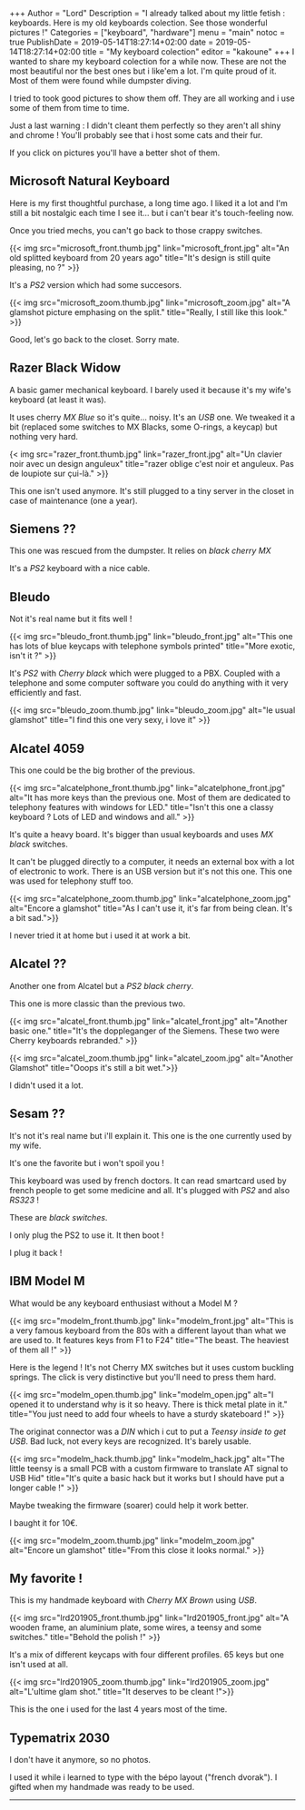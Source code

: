 +++
Author = "Lord"
Description = "I already talked about my little fetish : keyboards. Here is my old keyboards colection. See those wonderful pictures !"
Categories = ["keyboard", "hardware"]
menu = "main"
notoc = true
PublishDate = 2019-05-14T18:27:14+02:00
date = 2019-05-14T18:27:14+02:00
title = "My keyboard colection"
editor = "kakoune"
+++
I wanted to share my keyboard colection for a while now.
These are not the most beautiful nor the best ones but i like'em a lot.
I'm quite proud of it.
Most of them were found while dumpster diving.

I tried to took good pictures to show them off.
They are all working and i use some of them from time to time.

Just a last warning : I didn't cleant them perfectly so they aren't all shiny and chrome !
You'll probably see that i host some cats and their fur.

If you click on pictures you'll have a better shot of them.

## Microsoft Natural Keyboard

Here is my first thoughtful purchase, a long time ago.
I liked it a lot and I'm still a bit nostalgic each time I see it… but i can't bear it's touch-feeling now.

Once you tried mechs, you can't go back to those crappy switches.

{{< img src="microsoft_front.thumb.jpg" link="microsoft_front.jpg" alt="An old splitted keyboard from 20 years ago" title="It's design is still quite pleasing, no ?"  >}}

It's a *PS2* version which had some succesors.

{{< img src="microsoft_zoom.thumb.jpg" link="microsoft_zoom.jpg" alt="A glamshot picture emphasing on the split." title="Really, I still like this look." >}}

Good, let's go back to the closet.
Sorry mate.

## Razer Black Widow

A basic gamer mechanical keyboard.
I barely used it because it's my wife's keyboard (at least it was).


It uses cherry *MX Blue* so it's quite… noisy.
It's an *USB* one.
We tweaked it a bit (replaced some switches to MX Blacks, some O-rings, a keycap) but nothing very hard.

{< img src="razer_front.thumb.jpg" link="razer_front.jpg" alt="Un clavier noir avec un design anguleux" title="razer oblige c'est noir et anguleux. Pas de loupiote sur çui-là." >}}

This one isn't used anymore.
It's still plugged to a tiny server in the closet in case of maintenance (one a year).

## Siemens ??

This one was rescued from the dumpster.
It relies on *black cherry MX*


It's a *PS2* keyboard with a nice cable.


## Bleudo
Not it's real name but it fits well !

{{< img src="bleudo_front.thumb.jpg" link="bleudo_front.jpg" alt="This one has lots of blue keycaps with telephone symbols printed" title="More exotic, isn't it ?" >}}

It's *PS2* with *Cherry black* which were plugged to a PBX.
Coupled with a telephone and some computer software you could do anything with it very efficiently and fast.

{{< img src="bleudo_zoom.thumb.jpg" link="bleudo_zoom.jpg" alt="le usual glamshot" title="I find this one very sexy, i love it" >}}

## Alcatel 4059
This one could be the big brother of the previous.

{{< img src="alcatelphone_front.thumb.jpg" link="alcatelphone_front.jpg" alt="It has more keys than the previous one. Most of them are dedicated to telephony features with windows for LED." title="Isn't this one a classy keyboard ? Lots of LED and windows and all." >}}

It's quite a heavy board.
It's bigger than usual keyboards and uses *MX black* switches.

It can't be plugged directly to a computer, it needs an external box with a lot of electronic to work.
There is an USB version but it's not this one.
This one was used for telephony stuff too.

{{< img src="alcatelphone_zoom.thumb.jpg" link="alcatelphone_zoom.jpg" alt="Encore a glamshot" title="As I can't use it, it's far from being clean. It's a bit sad.">}}

I never tried it at home but i used it at work a bit.

## Alcatel ??
Another one from Alcatel but a *PS2* *black cherry*.

This one is more classic than the previous two.

{{< img src="alcatel_front.thumb.jpg" link="alcatel_front.jpg" alt="Another basic one." title="It's the doppleganger of the Siemens. These two were Cherry keyboards rebranded." >}}

{{< img src="alcatel_zoom.thumb.jpg" link="alcatel_zoom.jpg" alt="Another Glamshot" title="Ooops it's still a bit wet.">}}

I didn't used it a lot.

## Sesam ??
It's not it's real name but i'll explain it.
This one is the one currently used by my wife.

It's one the favorite but i won't spoil you !


This keyboard was used by french doctors.
It can read smartcard used by french people to get some medicine and all.
It's plugged with *PS2* and also *RS323* !

These are *black switches*.

I only plug the PS2 to use it.
It then boot !



I plug it back !

## IBM Model M
What would be any keyboard enthusiast without a Model M ?

{{< img src="modelm_front.thumb.jpg" link="modelm_front.jpg" alt="This is a very famous keyboard from the 80s with a different layout than what we are used to. It features keys from F1 to F24" title="The beast. The heaviest of them all !" >}}

Here is the legend !
It's not Cherry MX switches but it uses custom buckling springs.
The click is very distinctive but you'll need to press them hard.

{{< img src="modelm_open.thumb.jpg" link="modelm_open.jpg" alt="I opened it to understand why is it so heavy. There is thick metal plate in it." title="You just need to add four wheels to have a sturdy skateboard !"  >}}

The originat connector was a *DIN* which i cut to put a *Teensy inside to get USB*.
Bad luck, not every keys are recognized.
It's barely usable.

{{< img src="modelm_hack.thumb.jpg" link="modelm_hack.jpg" alt="The little teensy is a small PCB with a custom firmware to translate AT signal to USB Hid" title="It's quite a basic hack but it works but I should have put a longer cable !" >}}

Maybe tweaking the firmware (soarer) could help it work better.

I baught it for 10€.

{{< img src="modelm_zoom.thumb.jpg" link="modelm_zoom.jpg" alt="Encore un glamshot" title="From this close it looks normal." >}}

## My favorite !

This is my handmade keyboard with *Cherry MX Brown* using *USB*.

{{< img src="lrd201905_front.thumb.jpg" link="lrd201905_front.jpg" alt="A wooden frame, an aluminium plate, some wires, a teensy and some switches." title="Behold the polish !" >}}

It's a mix of different keycaps with four different profiles.
65 keys but one isn't used at all.

{{< img src="lrd201905_zoom.thumb.jpg" link="lrd201905_zoom.jpg" alt="L'ultime glam shot." title="It deserves to be cleant !">}}

This is the one i used for the last 4 years most of the time.

## Typematrix 2030

I don't have it anymore, so no photos.

I used it while i learned to type with the bépo layout ("french dvorak").
I gifted when my handmade was ready to be used.

---------
